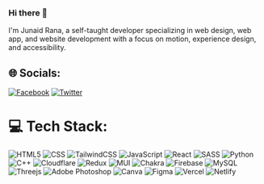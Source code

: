 ### Hi there 👋
I'm Junaid Rana, a self-taught developer specializing in web design, web app, and website development
with a focus on motion, experience design, and accessibility.
## 🌐 Socials:

[![Facebook](https://img.shields.io/badge/Facebook-%231877F2.svg?logo=Facebook&logoColor=white)](https://facebook.com/ranajunaidhashim) [![Twitter](https://img.shields.io/badge/Twitter-%231DA1F2.svg?logo=Twitter&logoColor=white)](https://twitter.com/junaid_rana6) 

# 💻 Tech Stack:

![HTML5](https://img.shields.io/badge/html5-%23E34F26.svg?style=flat&logo=html5&logoColor=white) ![CSS](https://img.shields.io/badge/CSS-%23E34F26.svg?style=flat&logo=css3&logoColor=white) ![TailwindCSS](https://img.shields.io/badge/tailwindcss-%2338B2AC.svg?style=flat&logo=tailwind-css&logoColor=white) ![JavaScript](https://img.shields.io/badge/javascript-%23323330.svg?style=flat&logo=javascript&logoColor=%23F7DF1E) ![React](https://img.shields.io/badge/react-%2320232a.svg?style=flat&logo=react&logoColor=%2361DAFB) ![SASS](https://img.shields.io/badge/SASS-hotpink.svg?style=flat&logo=SASS&logoColor=white) ![Python](https://img.shields.io/badge/python-3670A0?style=flat&logo=python&logoColor=ffdd54) ![C++](https://img.shields.io/badge/c++-%2300599C.svg?style=flat&logo=c%2B%2B&logoColor=white) ![Cloudflare](https://img.shields.io/badge/Cloudflare-F38020?style=flat&logo=Cloudflare&logoColor=white) ![Redux](https://img.shields.io/badge/redux-%23593d88.svg?style=flat&logo=redux&logoColor=white) ![MUI](https://img.shields.io/badge/MUI-%230081CB.svg?style=flat&logo=material-ui&logoColor=white) ![Chakra](https://img.shields.io/badge/chakra-%234ED1C5.svg?style=flat&logo=chakraui&logoColor=white) ![Firebase](https://img.shields.io/badge/firebase-%23E34F26.svg?style=flat&logo=firebase&logoColor=white) ![MySQL](https://img.shields.io/badge/mysql-%2300f.svg?style=flat&logo=mysql&logoColor=white) ![Threejs](https://img.shields.io/badge/threejs-black?style=flat&logo=three.js&logoColor=white) ![Adobe Photoshop](https://img.shields.io/badge/adobephotoshop-%2331A8FF.svg?style=flat&logo=adobephotoshop&logoColor=white) ![Canva](https://img.shields.io/badge/Canva-%2300C4CC.svg?style=flat&logo=Canva&logoColor=white) 	![Figma](https://img.shields.io/badge/figma-%23F24E1E.svg?style=flat&logo=figma&logoColor=white) ![Vercel](https://img.shields.io/badge/vercel-%23000000.svg?style=flat&logo=vercel&logoColor=white) ![Netlify](https://img.shields.io/badge/netlify-%23000000.svg?style=flat&logo=netlify&logoColor=#00C7B7) 



